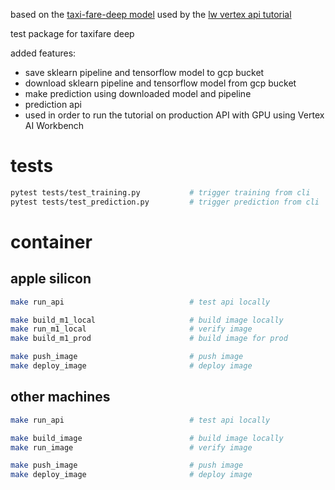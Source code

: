 
based on the [taxi-fare-deep model](https://github.com/lewagon/taxi-fare-deep)
used by the [lw vertex api tutorial](https://kitt.lewagon.com/knowledge/tutorials/vertex_api)

test package for taxifare deep

added features:
- save sklearn pipeline and tensorflow model to gcp bucket
- download sklearn pipeline and tensorflow model from gcp bucket
- make prediction using downloaded model and pipeline
- prediction api
- used in order to run the tutorial on production API with GPU using Vertex AI Workbench

# tests

``` bash
pytest tests/test_training.py           # trigger training from cli
pytest tests/test_prediction.py         # trigger prediction from cli
```

# container

## apple silicon

``` bash
make run_api                            # test api locally

make build_m1_local                     # build image locally
make run_m1_local                       # verify image
make build_m1_prod                      # build image for prod

make push_image                         # push image
make deploy_image                       # deploy image
```

## other machines

``` bash
make run_api                            # test api locally

make build_image                        # build image locally
make run_image                          # verify image

make push_image                         # push image
make deploy_image                       # deploy image
```
